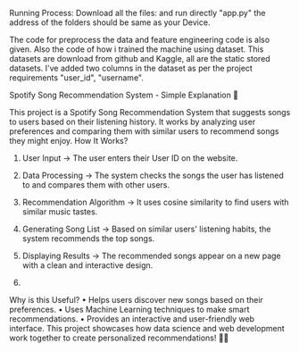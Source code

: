 Running Process:
Download all the files:
and run directly "app.py"
the address of the folders should be same as your Device.

The code for preprocess the data and feature engineering code is also given.
Also the code of how i trained the machine using dataset.
This datasets are download from github and Kaggle, all are the static stored datasets.
I've added two columns in the dataset as per the project requirements "user_id", "username".




Spotify Song Recommendation System - Simple Explanation 🎵

This project is a Spotify Song Recommendation System that suggests songs to users based on their listening history. It works by analyzing user preferences and comparing them with similar users to recommend songs they might enjoy.
How It Works?
1.	User Input → The user enters their User ID on the website.
2.	Data Processing → The system checks the songs the user has listened to and compares them with other users.
3.	Recommendation Algorithm → It uses cosine similarity to find users with similar music tastes.
4.	Generating Song List → Based on similar users' listening habits, the system recommends the top songs.
5.	Displaying Results → The recommended songs appear on a new page with a clean and interactive design.

6.	
Why is this Useful?
•	Helps users discover new songs based on their preferences.
•	Uses Machine Learning techniques to make smart recommendations.
•	Provides an interactive and user-friendly web interface.
This project showcases how data science and web development work together to create personalized recommendations! 🚀🎶
